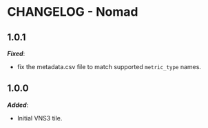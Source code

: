 # CHANGELOG - Nomad

## 1.0.1

***Fixed***: 

* fix the metadata.csv file to match supported `metric_type` names.

## 1.0.0

***Added***: 

* Initial VNS3 tile.
